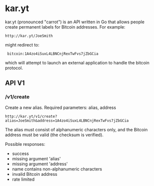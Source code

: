 
# kar.yt

kar.yt (pronounced "carrot") is an API written in Go that allows people create permanent labels for Bitcoin addresses. For example:

    http://kar.yt/JoeSmith

might redirect to:

     bitcoin:1A4zo4iSuxL4LBNCnjRexTwFvs7jZbGCia

which will attempt to launch an external application to handle the bitcoin protocol.


## API V1

### /v1/create

Create a new alias. Required parameters: alias, address

    http://kar.yt/v1/create?alias=JoeSmith&address=1A4zo4iSuxL4LBNCnjRexTwFvs7jZbGCia

The alias must consist of alphanumeric characters only, and the Bitcoin address must be valid (the checksum is verified).

Possible responses:

- success
- missing argument 'alias'
- missing argument 'address'
- name contains non-alphanumeric characters
- invalid Bitcoin address
- rate limited 

